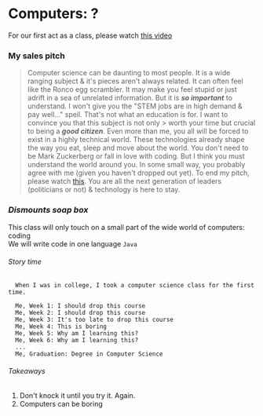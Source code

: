 # Computers: ?
For our first act as a class, please watch [this video](https://youtu.be/GdonmCgg3lE)

### My sales pitch
> Computer science can be daunting to most people. It is a wide ranging subject & it's pieces aren't always related. It can often feel like the Ronco egg scrambler.
> It may make you feel stupid or just adrift in a sea of unrelated information.
> But it is ***so important*** to understand.
> I won't give you the "STEM jobs are in high demand & pay well..." speil. That's not what an education is for. I want to convince you that this subject is not only > worth your time but crucial to being a ***good citizen***. Even more than me, you all will be forced to exist in a highly technical world. These technologies
> already shape the way you eat, sleep and move about the world. You don't need to be Mark Zuckerberg or fall in love with coding. But I think you must understand 
> the world around you.  In some small way, you probably agree with me (given you haven't dropped out yet). To end my pitch, please watch [this](https://www.youtube.com/watch?v=ncbb5B85sd0). You are all the next generation of leaders (politicians or not) & technology is here to stay.

### *Dismounts soap box*

This class will only touch on a small part of the wide world of computers: coding\
We will write code in one language `Java`


###### Story time 
```
  When I was in college, I took a computer science class for the first time.
  
  Me, Week 1: I should drop this course
  Me, Week 2: I should drop this course
  Me, Week 3: It's too late to drop this course
  Me, Week 4: This is boring
  Me, Week 5: Why am I learning this?
  Me, Week 6: Why am I learning this?
  ...
  Me, Graduation: Degree in Computer Science

```
###### Takeaways
  1. Don't knock it until you try it. Again. 
  2. Computers can be boring

